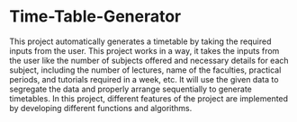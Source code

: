 # Time-Table-Generator

This project automatically generates a timetable by taking the required inputs from the user. This project works in a way, it takes the inputs from the user like the number of subjects offered and necessary details for each subject, including the number of lectures, name of the faculties, practical periods, and tutorials required in a week, etc. It will use the given data to segregate the data and properly arrange sequentially to generate timetables. In this project, different features of the project are implemented by developing different functions and algorithms.
